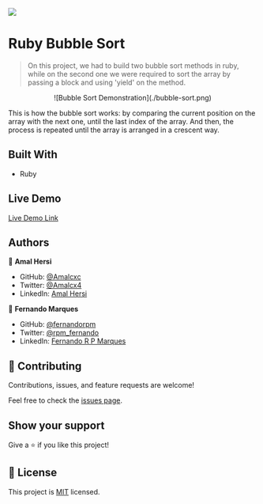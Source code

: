 ![](https://img.shields.io/badge/Microverse-blueviolet)

# Ruby Bubble Sort

> On this project, we had to build two bubble sort methods in ruby, while on the second one we were required to sort the array by passing a block and using 'yield' on the method.

<p align="center">
![Bubble Sort Demonstration](./bubble-sort.png)
</p>

This is how the bubble sort works: by comparing the current position on the array with the next one, until the last index of the array.
And then, the process is repeated until the array is arranged in a crescent way.

## Built With

- Ruby

## Live Demo

[Live Demo Link](https://repl.it/join/yvcivqyx-fernandorpm)


## Authors

👤 **Amal Hersi**

- GitHub: [@Amalcxc](https://github.com/Amalcxc)
- Twitter: [@Amalcx4](https://twitter.com/Amalcx4)
- LinkedIn: [Amal Hersi](https://www.linkedin.com/in/amal-hersi-a29583205/ )

👤 **Fernando Marques**

- GitHub: [@fernandorpm](https://github.com/fernandorpm)
- Twitter: [@rpm_fernando](https://twitter.com/rpm_fernando)
- LinkedIn: [Fernando R P Marques](https://linkedin.com/in/fernandorpm)

## 🤝 Contributing

Contributions, issues, and feature requests are welcome!

Feel free to check the [issues page](../../issues/).

## Show your support

Give a ⭐️ if you like this project!

## 📝 License

This project is [MIT](./MIT.md) licensed.

